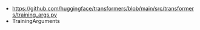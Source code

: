 




- https://github.com/huggingface/transformers/blob/main/src/transformers/training_args.py
- TrainingArguments










